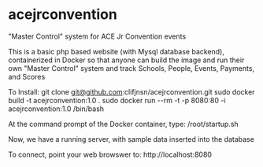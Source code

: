 # acejrconvention
"Master Control" system for ACE Jr Convention events

This is a basic php based website (with Mysql database backend), containerized in Docker so that anyone can build the image and run their own "Master Control" system and track Schools, People, Events, Payments, and Scores

To Install:
git clone git@github.com:clifjnsn/acejrconvention.git
sudo docker build -t acejrconvention:1.0 .
sudo docker run --rm -t -p 8080:80 -i acejrconvention:1.0 /bin/bash

At the command prompt of the Docker container, type:
/root/startup.sh

Now, we have a running server, with sample data inserted into the database

To connect, point your web browswer to: http://localhost:8080

